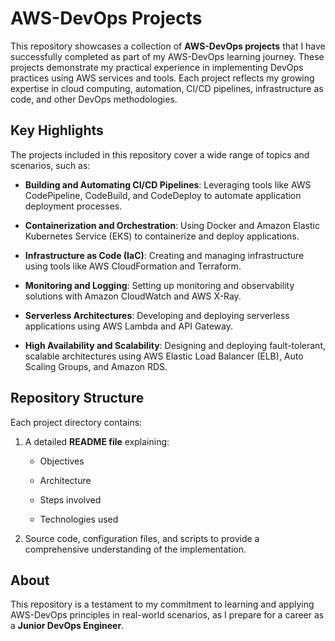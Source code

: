 # AWS-DevOps Projects



This repository showcases a collection of **AWS-DevOps projects** that I have successfully completed as part of my AWS-DevOps learning journey. These projects demonstrate my practical experience in implementing DevOps practices using AWS services and tools. Each project reflects my growing expertise in cloud computing, automation, CI/CD pipelines, infrastructure as code, and other DevOps methodologies.



## Key Highlights



The projects included in this repository cover a wide range of topics and scenarios, such as:



- **Building and Automating CI/CD Pipelines**: Leveraging tools like AWS CodePipeline, CodeBuild, and CodeDeploy to automate application deployment processes.  

- **Containerization and Orchestration**: Using Docker and Amazon Elastic Kubernetes Service (EKS) to containerize and deploy applications.  

- **Infrastructure as Code (IaC)**: Creating and managing infrastructure using tools like AWS CloudFormation and Terraform.  

- **Monitoring and Logging**: Setting up monitoring and observability solutions with Amazon CloudWatch and AWS X-Ray.  

- **Serverless Architectures**: Developing and deploying serverless applications using AWS Lambda and API Gateway.  

- **High Availability and Scalability**: Designing and deploying fault-tolerant, scalable architectures using AWS Elastic Load Balancer (ELB), Auto Scaling Groups, and Amazon RDS.  



## Repository Structure



Each project directory contains:



1. A detailed **README file** explaining:

   - Objectives

   - Architecture

   - Steps involved

   - Technologies used

2. Source code, configuration files, and scripts to provide a comprehensive understanding of the implementation.



## About



This repository is a testament to my commitment to learning and applying AWS-DevOps principles in real-world scenarios, as I prepare for a career as a **Junior DevOps Engineer**.